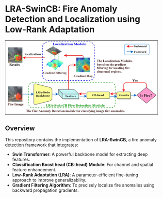 # LRA-SwinCB: Fire Anomaly Detection and Localization using Low-Rank Adaptation

![Graphical Abstract](./assets/GraphicalAbstract.jpg)

## Overview

This repository contains the implementation of **LRA-SwinCB**, a fire anomaly detection framework that integrates:

- **Swin Transformer**: A powerful backbone model for extracting deep features.
- **Classification Boost head (CB-head) Module**: For channel and spatial feature enhancement.
- **Low-Rank Adaptation (LRA)**: A parameter-efficient fine-tuning approach to improve generalizability.
- **Gradient Filtering Algorithm**: To precisely localize fire anomalies using backward propagation gradients.


